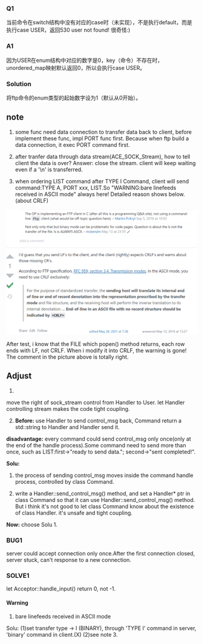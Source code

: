 
### Q1
当前命令在switch结构中没有对应的case时（未实现），不是执行default，而是执行case USER，返回530 user not found! 很奇怪:)

### A1
因为USER在enum结构中对应的数字是0，key（命令）不存在时，unordered_map映射默认返回0，所以会执行case USER。  

### Solution
将ftp命令的enum类型的起始数字设为1（默认从0开始）。





## note
<!-- main函数写成
```
while(1)
    ACE_Reactor::instance()->handle_events();
```
或者
```
    ACE_Reactor::instance()->run_event_loop();
```
的话server每次开机只能接受一次连接。原因应该是第一个Acceptor注销后，后面就没有新的Acceptor被创建（并register到ACE_Reactor上）用于新连接的处理了。 -->



1. some func need data connection to transfer data back to client, before implement these func, impl PORT func first.
    Because when ftp build a data connection, it exec PORT command first.

  


2. after tranfer data through data stream(ACE_SOCK_Stream), how to tell client the data is over? 
    Answer: close the stream. client will keep waiting even if a '\n' is transferred.

  

3. when ordering LIST command after TYPE I Command, client will send command:TYPE A, PORT xxx, LIST.So "WARNING:bare linefeeds received in ASCII mode" always here! 
Detailed reason shows below.(about CRLF)

<img src=".\.Note_images\image-20220823102419717.png" alt="image-20220823102419717" style="zoom: 67%;" />

After test, i know that the FILE which popen() method returns, each row ends with LF, not CRLF. When i modify it into CRLF, the warning is gone! The comment in the picture above is totally right.





## Adjust
1. 
move the right of sock_stream control from Handler to User. let Handler controlling stream makes the code tight coupling.



2. **Before:** use Handler to send control_msg back, Command return a std::string to Handler and Handler send it.

**disadvantage:** every command could send control_msg only once(only at the end of the handle process).Some command need to send more than once, such as LIST:first->"ready to send data."; second->"sent completed!".

**Solu:** 

1. the process of sending control_msg moves inside the command handle process, controlled by class Command.

2. write a Handler::send_control_msg() method, and set a Handler* ptr in class Command so that it can use Handler::send_control_msg() method. But i think it's not good to let class Command know about the existence of class Handler. it's unsafe and tight coupling.

**Now:** choose Solu 1.




### BUG1
server could accept connection only once.After the first connection closed, server stuck, can't response to a new connection.




### SOLVE1
let Acceptor::handle_input() return 0, not -1.





#### Warning

1.  bare linefeeds received in ASCII mode

Solu: 
(1)set transfer type -> I (BINARY), through 'TYPE I' command in server, 'binary' command in client.(X)
(2)see note 3.